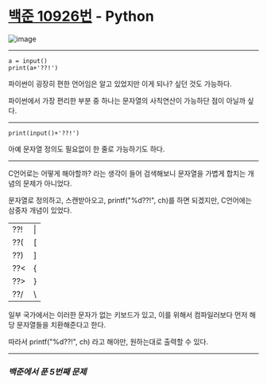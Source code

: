 # [백준 10926번](https://www.acmicpc.net/problem/10926) - Python

![image](https://user-images.githubusercontent.com/104616990/169981043-7f3466f5-dd44-4ad4-964a-b46a884e779d.png)


---

    a = input()
    print(a+'??!')
    
파이썬이 굉장히 편한 언어임은 알고 있었지만 이게 되나? 싶던 것도 가능하다.

파이썬에서 가장 편리한 부분 중 하나는 문자열의 사칙연산이 가능하단 점이 아닐까 싶다.

---

    print(input()+'??!')
    
아예 문자열 정의도 필요없이 한 줄로 가능하기도 하다.

---

C언어로는 어떻게 해야할까? 라는 생각이 들어 검색해보니 문자열을 가볍게 합치는 개념의 문제가 아니었다.

문자열로 정의하고, 스캔받아오고, printf("%d??!", ch)를 하면 되겠지만, C언어에는 삼중자 개념이 있었다.

|   |   |
|---|---|
| ??! | \| |
| ??( | [ |
| ??) | ] |
| ??< | { |
| ??> | } |
| ??/ | \ |

일부 국가에서는 이러한 문자가 없는 키보드가 있고, 이를 위해서 컴파일러보다 먼저 해당 문자열들을 치환해준다고 한다.

따라서 printf("%d?\?!", ch) 라고 해야만, 원하는대로 출력할 수 있다.

---

### *백준에서 푼 5번째 문제*
